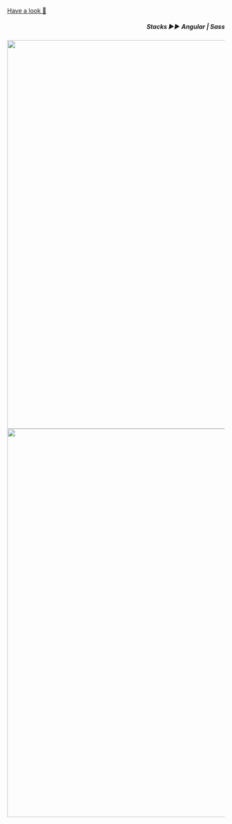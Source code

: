 [Have a look 👀](https://yiyi41.github.io/progressBar-angular/) 

*<h5 align="right">Stacks ▶︎▶︎ Angular | Sass</h5>*

<p align="center" >
<img align="center" width="900" src="https://res.cloudinary.com/dps4zteie/image/upload/v1691595247/Capture_d_e%CC%81cran_2023-08-09_a%CC%80_17.33.00_faqeyp.png"/>

<img align="center" width="900" src="https://res.cloudinary.com/dps4zteie/image/upload/v1691595248/Capture_d_e%CC%81cran_2023-08-09_a%CC%80_17.33.39_rnn4rn.png"/>
</p>  
